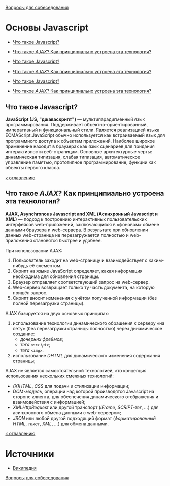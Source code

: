[Вопросы для собеседования](README.md)

# Основы Javascript
+ [Что такое Javascript?](#что-такое-javascript)
+ [Что такое
  _AJAX_? Как принципиально устроена эта технология?](#что-такое-ajax-как-принципиально-устроена-эта-технология)

+ [Что такое Javascript?](#что-такое-javascript)
+ [Что такое
  _AJAX_? Как принципиально устроена эта технология?](#что-такое-ajax-как-принципиально-устроена-эта-технология)

+ [Что такое Javascript?](#что-такое-javascript)
+ [Что такое
  _AJAX_? Как принципиально устроена эта технология?](#что-такое-ajax-как-принципиально-устроена-эта-технология)

## Что такое Javascript?

__JavaScript (JS, "джаваскрипт")__ — мультипарадигменный язык программирования. Поддерживает объектно-ориентированный,
императивный и функциональный стили. Является реализацией языка ECMAScript.JavaScript обычно используется как
встраиваемый язык для программного доступа к объектам приложений. Наиболее широкое применение находит в браузерах как
язык сценариев для придания интерактивности веб-страницам. Основные архитектурные черты: динамическая типизация, слабая
типизация, автоматическое управление памятью, прототипное программирование, функции как объекты первого класса.

[к оглавлению](#Основы-Javascript)

## Что такое _AJAX_? Как принципиально устроена эта технология?

__AJAX, Asynchronous Javascript and XML (Асинхронный Javascript и XML)__ — подход к построению интерактивных
пользовательских интерфейсов web-приложений, заключающийся в «фоновом» обмене данными браузера и web-сервера. В
результате при обновлении данных web-страница не перезагружается полностью и web-приложения становятся быстрее и
удобнее.

При использовании AJAX:

1. Пользователь заходит на web-страницу и взаимодействует с каким-нибудь её элементом.
2. Скрипт на языке JavaScript определяет, какая информация необходима для обновления страницы.
3. Браузер отправляет соответствующий запрос на web-сервер.
4. Web-сервер возвращает только ту часть документа, на которую пришёл запрос.
5. Скрипт вносит изменения с учётом полученной информации (без полной перезагрузки страницы).

AJAX базируется на двух основных принципах:

1. использование технологии динамического обращения к серверу «на лету» (без перезагрузки страницы полностью) через динамическое создание:
    + _дочерних фреймов_;
    + _тега `<script>`_;
    + _тега `<img>`_.
2. использование _DHTML_ для динамического изменения содержания страницы;

AJAX не является самостоятельной технологией, это концепция использования нескольких смежных технологий:

+ _(X)HTML_, _CSS_ для подачи и стилизации информации;
+ _DOM-модель_, операции над которой производятся Javascript на стороне клиента, для обеспечения динамического отображения и взаимодействия с информацией;
+ _XMLHttpRequest_ или другой транспорт (_IFrame_, _SCRIPT-тег_, _..._) для асинхронного обмена данными с web-сервером;
+ _JSON_ или любой другой подходящий формат (_форматированный HTML_, _текст_, _XML_, _..._) для обмена данными.

[к оглавлению](#Основы-Javascript)

# Источники

+ [Википедия](https://ru.wikipedia.org/wiki/JavaScript)

[Вопросы для собеседования](README.md)
